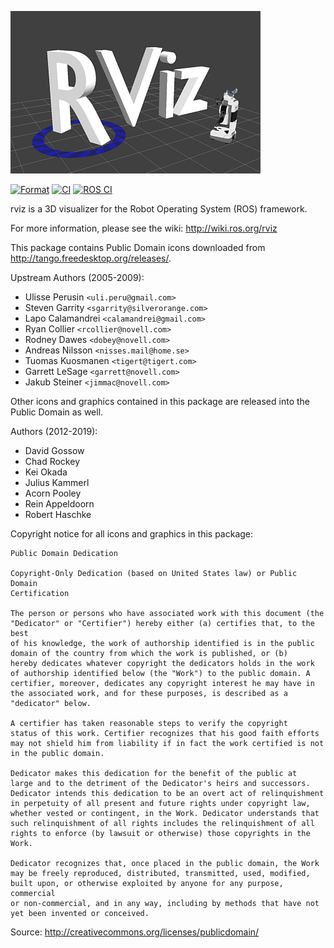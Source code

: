 ![rviz logo](https://raw.githubusercontent.com/ros-visualization/rviz/noetic-devel/images/splash.png)

[![Format](https://github.com/ros-visualization/rviz/actions/workflows/format.yaml/badge.svg?branch=noetic-devel)](https://github.com/ros-visualization/rviz/actions/workflows/format.yaml?query=branch%3Anoetic-devel)
[![CI](https://github.com/ros-visualization/rviz/actions/workflows/ci.yaml/badge.svg?branch=noetic-devel)](https://github.com/ros-visualization/rviz/actions/workflows/ci.yaml?query=branch%3Anoetic-devel)
[![ROS CI](https://build.ros.org/buildStatus/icon?job=Ndev__rviz__ubuntu_focal_amd64)](https://build.ros.org/view/Ndev/job/Ndev__rviz__ubuntu_focal_amd64/)

rviz is a 3D visualizer for the Robot Operating System (ROS) framework.

For more information, please see the wiki: http://wiki.ros.org/rviz

This package contains Public Domain icons downloaded from http://tango.freedesktop.org/releases/.

Upstream Authors (2005-2009):

- Ulisse Perusin `<uli.peru@gmail.com>`
- Steven Garrity `<sgarrity@silverorange.com>`
- Lapo Calamandrei `<calamandrei@gmail.com>`
- Ryan Collier `<rcollier@novell.com>`
- Rodney Dawes `<dobey@novell.com>`
- Andreas Nilsson `<nisses.mail@home.se>`
- Tuomas Kuosmanen `<tigert@tigert.com>`
- Garrett LeSage `<garrett@novell.com>`
- Jakub Steiner `<jimmac@novell.com>`

Other icons and graphics contained in this package are released into the
Public Domain as well.

Authors (2012-2019):

- David Gossow
- Chad Rockey
- Kei Okada
- Julius Kammerl
- Acorn Pooley
- Rein Appeldoorn
- Robert Haschke

Copyright notice for all icons and graphics in this package:

```
Public Domain Dedication

Copyright-Only Dedication (based on United States law) or Public Domain
Certification

The person or persons who have associated work with this document (the
"Dedicator" or "Certifier") hereby either (a) certifies that, to the best
of his knowledge, the work of authorship identified is in the public
domain of the country from which the work is published, or (b)
hereby dedicates whatever copyright the dedicators holds in the work
of authorship identified below (the "Work") to the public domain. A
certifier, moreover, dedicates any copyright interest he may have in
the associated work, and for these purposes, is described as a
"dedicator" below.

A certifier has taken reasonable steps to verify the copyright
status of this work. Certifier recognizes that his good faith efforts
may not shield him from liability if in fact the work certified is not
in the public domain.

Dedicator makes this dedication for the benefit of the public at
large and to the detriment of the Dedicator's heirs and successors.
Dedicator intends this dedication to be an overt act of relinquishment
in perpetuity of all present and future rights under copyright law,
whether vested or contingent, in the Work. Dedicator understands that
such relinquishment of all rights includes the relinquishment of all
rights to enforce (by lawsuit or otherwise) those copyrights in the
Work.

Dedicator recognizes that, once placed in the public domain, the Work
may be freely reproduced, distributed, transmitted, used, modified,
built upon, or otherwise exploited by anyone for any purpose, commercial
or non-commercial, and in any way, including by methods that have not
yet been invented or conceived.
```

Source: http://creativecommons.org/licenses/publicdomain/

